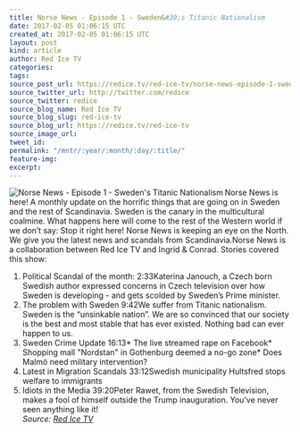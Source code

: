 ```yaml
---
title: Norse News - Episode 1 - Sweden&#39;s Titanic Nationalism
date: 2017-02-05 01:06:15 UTC
created_at: 2017-02-05 01:06:15 UTC
layout: post
kind: article
author: Red Ice TV
categories: 
tags: 
source_post_url: https://redice.tv/red-ice-tv/norse-news-episode-1-swedens-titanic-nationalism
source_twitter_url: http://twitter.com/redice
source_twitter: redice
source_blog_name: Red Ice TV
source_blog_slug: red-ice-tv
source_blog_url: https://redice.tv/red-ice-tv
source_image_url: 
tweet_id: 
permalink: "/mntr/:year/:month/:day/:title/"
feature-img: 
excerpt: 
---
```

<img align="left" alt="Norse News - Episode 1 - Sweden's Titanic Nationalism" src="https://rdice.net/a/c/t/17/Norse-News-ep1.9cd7b47f.jpg"> Norse News is here! A monthly update on the horrific things that are going on in Sweden and the rest of Scandinavia. Sweden is the canary in the multicultural coalmine. What happens here will come to the rest of the Western world if we don’t say: Stop it right here!
Norse News is keeping an eye on the North. We give you the latest news and scandals from Scandinavia.Norse News is a collaboration between Red Ice TV and Ingrid &amp; Conrad.
Stories covered this show:
1. Political Scandal of the month: 2:33Katerina Janouch, a Czech born Swedish author expressed concerns in Czech television over how Sweden is developing - and gets scolded by Sweden’s Prime minister.
2. The problem with Sweden 9:42We suffer from Titanic nationalism. Sweden is the “unsinkable nation”. We are so convinced that our society is the best and most stable that has ever existed. Nothing bad can ever happen to us.
3. Sweden Crime Update 16:13* The live streamed rape on Facebook* Shopping mall "Nordstan" in Gothenburg deemed a no-go zone* Does Malmö need military intervention?
4. Latest in Migration Scandals 33:12Swedish municipality Hultsfred stops welfare to immigrants
5. Idiots in the Media 39:20Peter Rawet, from the Swedish Television, makes a fool of himself outside the Trump inauguration. You’ve never seen anything like it!<div class="">
    <i>Source: <a href="https://redice.tv/red-ice-tv">Red Ice TV</a></i>
</div>
